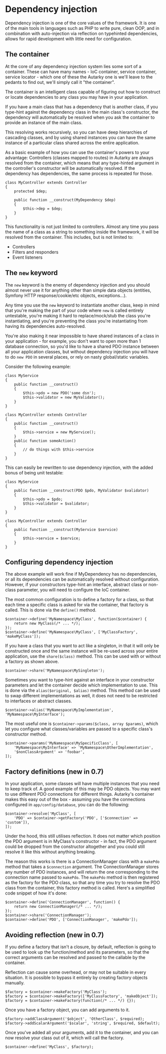 # Dependency injection

Dependency injection is one of the core values of the framework. It is one of the main tools in languages such as PHP to write pure, clean OOP, and in combination with auto-injection via reflection on typehinted dependencies, allows for rapid development with little need for configuration.

## The container

At the core of any dependency injection system lies some sort of a container. These can have many names - IoC container, service container, service locator - which one of these the Autarky one is we'll leave to the pedants to find out, we'll simply call it "the container".

The container is an intelligent class capable of figuring out how to construct or locate dependencies to any class you may have in your application.

If you have a main class that has a dependency that is another class, if you type-hint against the dependency class in the main class's constructor, the dependency will automatically be resolved when you ask the container to provide an instance of the main class.

This resolving works recursively, so you can have deep hierarchies of cascading classes, and by using shared instances you can have the same instance of a particular class shared across the entire application.

As a basic example of how you can use the container's powers to your advantage: Controllers (classes mapped to routes) in Autarky are always resolved from the container, which means that any type-hinted argument in the controller's constructor will be automatically resolved. If the dependency has dependencies, the same process is repeated for those.

	class MyController extends Controller
	{
		protected $dep;

		public function __construct(MyDependency $dep)
		{
			$this->dep = $dep;
		}
	}

This functionality is not just limited to controllers. Almost any time you pass the name of a class as a string to something inside the framework, it will be resolved from the container. This includes, but is not limited to:

- Controllers
- Filters and responders
- Event listeners

## The `new` keyword

The `new` keyword is the enemy of dependency injection and you should almost never use it for anything other than simple data objects (entities, Symfony HTTP response/cookie/etc objects, exceptions...).

Any time you use the `new` keyword to instantiate another class, keep in mind that you're making the part of your code where `new` is called entirely untestable, you're making it hard to replace/mock/stub the class you're instantiating, and you're preventing the class you're instantiating from having its dependencies auto-resolved.

You're also making it near impossible to have shared instances of a class in your application - for example, you don't want to open more than 1 database connection, so you'd like to have a shared PDO instance between all your application classes, but without dependency injection you will have to do `new PDO` in several places, or rely on nasty global/static variables.

Consider the following example:

	class MyService
	{
		public function __construct()
		{
			$this->pdo = new PDO('some dsn');
			$this->validator = new MyValidator();
		}
	}

	class MyController extends Controller
	{
		public function __construct()
		{
			$this->service = new MyService();
		}
		public function someAction()
		{
			// do things with $this->service
		}
	}

This can easily be rewritten to use dependency injection, with the added bonus of being unit testable:

	class MyService
	{
		public function __construct(PDO $pdo, MyValidator $validator)
		{
			$this->pdo = $pdo;
			$this->validator = $validator;
		}
	}

	class MyController extends Controller
	{
		public function __construct(MyService $service)
		{
			$this->service = $service;
		}
	}

## Configuring dependency injection

The above example will work fine if MyDependency has no dependencies, or all its dependencies can be automatically resolved without configuration. However, if your constructors type-hint an interface, abstract class or non-class parameter, you will need to configure the IoC container.

The most common configuration is to define a factory for a class, so that each time a specific class is asked for via the container, that factory is called. This is done via the `define()` method.

	$container->define('MyNamespace\MyClass', function($container) {
		return new MyClass(/* ... */);
	});
	$container->define('MyNamespace\MyClass', ['MyClassFactory', 'makeMyClass']);

If you have a class that you want to act like a singleton, in that it will only be constructed once and the same instance will be re-used across your entire application, use the `share($class)` method. This can be used with or without a factory as shown above.

	$container->share('MyNamespace\MySingleton');

Sometimes you want to type-hint against an interface in your constructor parameters and let the container decide which implementation to use. This is done via the `alias($original, $alias)` method. This method can be used to swap different implementations as well, it does not need to be restricted to interfaces or abstract classes.

	$container->alias('MyNamespace\MyImplementation', 'MyNamespace\MyInterface');

The most useful one is `$container->params($class, array $params)`, which let you configure what classes/variables are passed to a specific class's constructor method.

	$container->params('MyNamespace\MySpecificClass', [
		'MyNamespace\MyInterface' => 'MyNamespace\OtherImplementation',
		'$nonClassArgument' => 'foobar',
	]);

## Factory definitions (new in 0.7)

In your application, some classes will have multiple instances that you need to keep track of. A good example of this may be PDO objects. You may want to use different PDO connections for different things. Autarky's container makes this easy out of the box - assuming you have the connections configured in `app/config/database`, you can do the following:

	$container->resolve('MyClass', [
		'PDO' => $container->getFactory('PDO', ['$connection' => 'custom']),
	]);

Under the hood, this still utilises reflection. It does not matter which position the PDO argument is in MyClass's constructor - in fact, the PDO argument could be dropped from the constructor altogether and you could still resolve it like this without anything breaking.

The reason this works is there is a ConnectionManager class with a `makePdo` method that takes a `$connection` argument. The ConnectionManager stores any number of PDO instances, and will return the one corresponding to the connection name passed to `makePdo`. The `makePdo` method is then registered as the factory for the PDO class, so that any time you try to resolve the PDO class from the container, this factory method is called. Here's a simplified code snippet of how it's done:

	$container->define('ConnectionManager', function() {
		return new ConnectionManager(/* ... */);
	});
	$container->share('ConnectionManager');
	$container->define('PDO', ['ConnectionManager', 'makePdo']);

## Avoiding reflection (new in 0.7)

If you define a factory that isn't a closure, by default, reflection is going to be used to look up the function/method and its parameters, so that the correct arguments can be resolved and passed to the callable by the container.

Reflection can cause some overhead, or may not be suitable in every situation. It is possible to bypass it entirely by creating factory objects manually.

	$factory = $container->makeFactory('MyClass');
	$factory = $container->makeFactory(['MyClassFactory', 'makeObject']);
	$factory = $container->makeFactory(function(/* ... */) {});

Once you have a factory object, you can add arguments to it.

	$factory->addClassArgument('$object', 'OtherClass', $required);
	$factory->addScalarArgument('$scalar', 'string', $required, $default);

Once you've added all your arguments, add it to the container, and you can now resolve your class out of it, which will call the factory.

	$container->define('MyClass', $factory);
